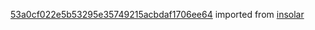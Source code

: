 [53a0cf022e5b53295e35749215acbdaf1706ee64](https://github.com/insolar/insolar/commit/53a0cf022e5b53295e35749215acbdaf1706ee64) imported from [insolar](https://github.com/insolar/insolar)
